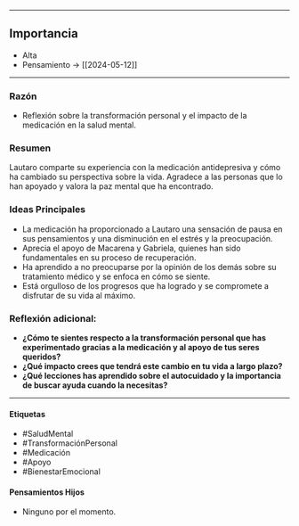 
---
## Importancia
- Alta
- Pensamiento -> [[2024-05-12]]
---
### Razón
- Reflexión sobre la transformación personal y el impacto de la medicación en la salud mental.

### Resumen
Lautaro comparte su experiencia con la medicación antidepresiva y cómo ha cambiado su perspectiva sobre la vida. Agradece a las personas que lo han apoyado y valora la paz mental que ha encontrado.

### Ideas Principales
- La medicación ha proporcionado a Lautaro una sensación de pausa en sus pensamientos y una disminución en el estrés y la preocupación.
- Aprecia el apoyo de Macarena y Gabriela, quienes han sido fundamentales en su proceso de recuperación.
- Ha aprendido a no preocuparse por la opinión de los demás sobre su tratamiento médico y se enfoca en cómo se siente.
- Está orgulloso de los progresos que ha logrado y se compromete a disfrutar de su vida al máximo.

### Reflexión adicional:
- **¿Cómo te sientes respecto a la transformación personal que has experimentado gracias a la medicación y al apoyo de tus seres queridos?**
- **¿Qué impacto crees que tendrá este cambio en tu vida a largo plazo?**
- **¿Qué lecciones has aprendido sobre el autocuidado y la importancia de buscar ayuda cuando la necesitas?**

---
#### Etiquetas
- #SaludMental
- #TransformaciónPersonal
- #Medicación
- #Apoyo
- #BienestarEmocional

#### Pensamientos Hijos
- Ninguno por el momento.